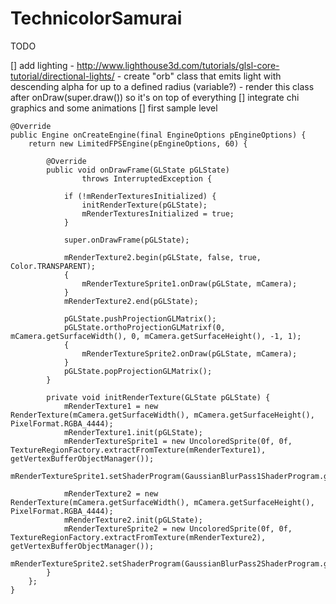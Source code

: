 TechnicolorSamurai
==================

TODO

   [] add lighting - http://www.lighthouse3d.com/tutorials/glsl-core-tutorial/directional-lights/ 
      - create "orb" class that emits light with descending alpha for up to a defined radius (variable?)
      - render this class after onDraw(super.draw()) so it's on top of everything
   [] integrate chi graphics and some animations
   [] first sample level
   

	@Override
    public Engine onCreateEngine(final EngineOptions pEngineOptions) {
        return new LimitedFPSEngine(pEngineOptions, 60) {
        	
        	@Override
        	public void onDrawFrame(GLState pGLState)
        			throws InterruptedException {
				
				if (!mRenderTexturesInitialized) {
					initRenderTexture(pGLState);
					mRenderTexturesInitialized = true;
				}

				super.onDrawFrame(pGLState);
				
				mRenderTexture2.begin(pGLState, false, true, Color.TRANSPARENT);
				{
					mRenderTextureSprite1.onDraw(pGLState, mCamera);
				}
				mRenderTexture2.end(pGLState);
				
				pGLState.pushProjectionGLMatrix();
				pGLState.orthoProjectionGLMatrixf(0, mCamera.getSurfaceWidth(), 0, mCamera.getSurfaceHeight(), -1, 1);
				{
					mRenderTextureSprite2.onDraw(pGLState, mCamera);
				}
				pGLState.popProjectionGLMatrix();
        	}
        	
			private void initRenderTexture(GLState pGLState) {
				mRenderTexture1 = new RenderTexture(mCamera.getSurfaceWidth(), mCamera.getSurfaceHeight(), PixelFormat.RGBA_4444);
				mRenderTexture1.init(pGLState);
				mRenderTextureSprite1 = new UncoloredSprite(0f, 0f, TextureRegionFactory.extractFromTexture(mRenderTexture1), getVertexBufferObjectManager());
				mRenderTextureSprite1.setShaderProgram(GaussianBlurPass1ShaderProgram.getInstance());

				mRenderTexture2 = new RenderTexture(mCamera.getSurfaceWidth(), mCamera.getSurfaceHeight(), PixelFormat.RGBA_4444);
				mRenderTexture2.init(pGLState);
				mRenderTextureSprite2 = new UncoloredSprite(0f, 0f, TextureRegionFactory.extractFromTexture(mRenderTexture2), getVertexBufferObjectManager());
				mRenderTextureSprite2.setShaderProgram(GaussianBlurPass2ShaderProgram.getInstance());
			}
        };
	}
